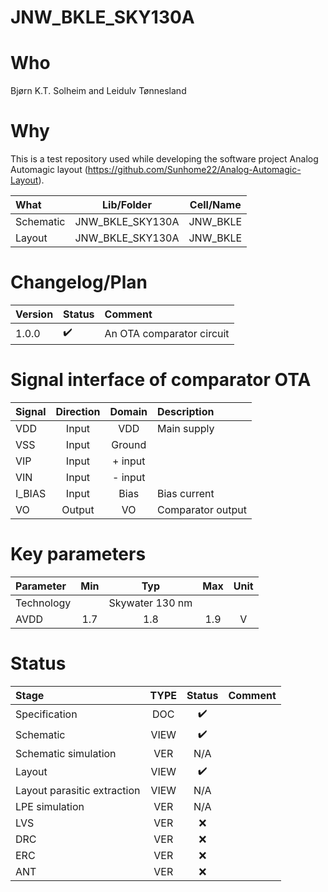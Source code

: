 
# JNW_BKLE_SKY130A

# Who
Bjørn K.T. Solheim and Leidulv Tønnesland

# Why
This is a test repository used while developing the software project Analog Automagic layout
(https://github.com/Sunhome22/Analog-Automagic-Layout).


| What            | Lib/Folder       | Cell/Name |
| :-              | :-:              | :-:       |
| Schematic       | JNW_BKLE_SKY130A | JNW_BKLE  |
| Layout          | JNW_BKLE_SKY130A | JNW_BKLE  |


# Changelog/Plan
| Version | Status | Comment|
| :-| :-| :-|
|1.0.0 | ✔️ | An OTA comparator circuit |


# Signal interface of comparator OTA
| Signal       | Direction | Domain   | Description                               |
| :---         | :---:     | :---:    | :---                                      |
| VDD          | Input     | VDD      | Main supply                               |
| VSS          | Input     | Ground   |                                           |
| VIP          | Input     | + input  |                                           |
| VIN          | Input     | - input  |                                           |
| I_BIAS       | Input     | Bias     | Bias current                              |
| VO           | Output    | VO       | Comparator output                         |


# Key parameters
| Parameter           | Min     | Typ           | Max     | Unit  |
| :---                | :-:     | :-:           | :-:     | :---: |
| Technology          |         | Skywater 130 nm |         |       |
| AVDD                | 1.7    | 1.8           | 1.9    | V     |


# Status

| Stage                       | TYPE | Status | Comment                        |
| :---                        | :-:  | :---:  | :--:                           |
| Specification               | DOC  | ✔️    |                                |
| Schematic                   | VIEW | ✔️    |                                |
| Schematic simulation        | VER  | N/A    |                                |
| Layout                      | VIEW | ✔️    |                                |
| Layout parasitic extraction | VIEW | N/A    |                                |
| LPE simulation              | VER  | N/A    |                                |
| LVS                         | VER  | :x:    |                                |
| DRC                         | VER  | :x:    |                                |
| ERC                         | VER  | :x:    |                                |
| ANT                         | VER  | :x:    |                                |
